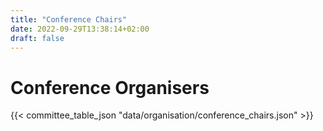 ```yaml
---
title: "Conference Chairs"
date: 2022-09-29T13:38:14+02:00
draft: false
---
```

# Conference Organisers


{{< committee_table_json "data/organisation/conference_chairs.json" >}}
